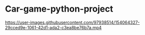 # Car-game-python-project

https://user-images.githubusercontent.com/97938514/154064327-29cced9e-1061-42d1-ada2-c3ea8be76b7a.mp4
